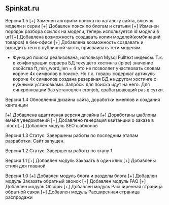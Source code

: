 Spinkat.ru
----------
Версия 1.5
[+] Заменен алгоритм поиска по каталогу сайта, влючая модели и серии
[+] Добавлен поиск по блогам и статьям
[+] Изменен порядок разбора ссылок на модели, теперь используется id модели в url
[+] Добавлена возможность создавать копии моделей(комбинаций товаров) в бек-офисе
[+] Добавлена возможность создавать и выводить теги в публичной части, присваивать теги моделям

* Функция поиска реализована, используя Mysql Fulltext индексы.
Т.к. в конфигурации сервера БД текущего хостинга (ipipe) значение свойства ft_min_word_len = 4
это не позволяет участвовать словам короче 4х символов в поиске.
Но т.к. товары содержат артикулы короче 4х символов создана резервная БД
на другом хостинге с нужными установками. Запросы для поиска идут на него.
Для синхронизации баз установлен cronjob, срабатывающий раз в сутки.

Версия 1.4
Обновления дизайна сайта, доработки емейлов и создания квитанции

[+] Добавлена адаптивная версия дизайна
[+] Доработаны шаблоны емейл уведомлений
[+] Добавлено генерация квитанции о заказе в .docx
[+] Добавлен модуль SEO шаблонов

Версия 1.3
Статус: Завершены работы по последним этапам разработки. Сайт запущен.

Версия 1.2
Статус: Завершены работы по этапу 1.

Версия 1.1
[+] Добавлен модуль Заказать в один клик
[+] Добавлены стили для главной

Версия 1.0
[+] Добавлен модуль блога и разделы блога
[+] Добавлен модуль Заказать обратный звонок
[+] Добавлен модуль FAQ
[+] Добавлен модуль Обзоры
[+] Добавлен модуль Расширенная страница обратной связи
[+] Добавлен модуль Расширенная страница распродажи
